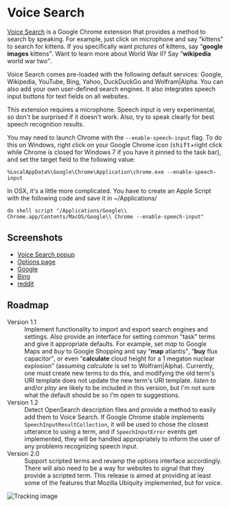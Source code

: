 Voice Search
============

[Voice Search][1] is a Google Chrome extension that provides a method to search by
speaking. For example, just click on microphone and say <q>kittens</q> to search for
kittens. If you specifically  want <em>pictures</em> of kittens, say <q><strong>google
images</strong> kittens</q>. Want to learn more about World War II? Say
<q><strong>wikipedia</strong> world war two</q>.

Voice Search comes pre-loaded with the following default services: Google, Wikipedia,
YouTube, Bing, Yahoo, DuckDuckGo and Wolfram|Alpha. You can also add your own user-defined
search engines. It also integrates speech input buttons for text fields on all websites.

This extension requires a microphone. Speech input is very experimental, so don't be
surprised if it doesn't work. Also, try to speak clearly for best speech recognition
results.

You may need to launch Chrome with the `--enable-speech-input` flag. To do this on
Windows, right click on your Google Chrome icon (<kbd>shift</kbd>+right click while
Chrome is closed for Windows 7 if you have it pinned to the task bar), and set the target
field to the following value:

    %LocalAppData%\Google\Chrome\Application\chrome.exe --enable-speech-input

In OSX, it's a little more complicated. You have to create an Apple Script with the
following code and save it in ~/Applications/

    do shell script "/Applications/Google\\ Chrome.app/Contents/MacOS/Google\\ Chrome --enable-speech-input"


Screenshots
-----------

* [Voice Search popup][2]
* [Options page][3]
* [Google][4]
* [Bing][5]
* [reddit][6]


Roadmap
-------

<dl>
	<dt>Version 1.1</dt>
	<dd>
		Implement functionality to import and export search engines and settings. Also
		provide an interface for setting common "task" terms and give it appropriate
		defaults. For example, set <em>map</em> to Google Maps and <em>buy</em> to Google
		Shopping and say <q><strong>map</strong> atlantis</q>, <q><strong>buy</strong>
		flux capacitor</q>, or even  <q><strong>calculate</strong> cloud height for a 1
		megaton nuclear explosion</q> (assuming <em>calculate</em> is set to
		Wolfram|Alpha). Currently, one must create new terms to do this, and modifying the
		old term's URI template does not update the new term's URI template. <em>listen
		to</em> and/or <em>play</em> are likely to be included in this version, but I'm
		not sure what the default should be so I'm open to suggestions.
	</dd>
	<dt>Version 1.2</dt>
	<dd>
		Detect OpenSearch description files and provide a method to easily add them to
		Voice Search. If Google Chrome stable implements
		<code>SpeechInputResultCollection</code>, it will be used to chose the closest
		utterance to using a term, and if <code>SpeechInputError</code> events get
		implemented, they will be handled appropriately to inform the user of any problems
		recognizing speech input.
	</dd>
	<dt>Version 2.0</dt>
	<dd>
		Support scripted terms and revamp the options interface accordingly. There will
		also need to be a way for websites to signal that they provide a scripted term.
		This release is aimed at providing at least some of the features that Mozilla
		Ubiquity implemented, but for voice.
	</dd>
</dl>

![Tracking image](https://in.getclicky.com/212712ns.gif)

  [1]: https://chrome.google.com/webstore/detail/hhfkcobomkalfdlmkongnhnhahkmnaad
  [2]: http://purl.eligrey.com/github/voice-search/raw/master/screenshots/popup.png
  [3]: http://purl.eligrey.com/github/voice-search/raw/master/screenshots/options.png
  [4]: http://purl.eligrey.com/github/voice-search/raw/master/screenshots/google.png
  [5]: http://purl.eligrey.com/github/voice-search/raw/master/screenshots/bing.png
  [6]: http://purl.eligrey.com/github/voice-search/raw/master/screenshots/reddit.png
